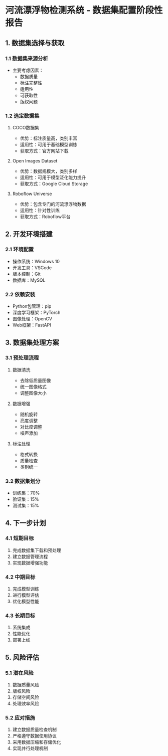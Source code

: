 # 河流漂浮物检测系统 - 数据集配置阶段性报告

## 1. 数据集选择与获取

### 1.1 数据集来源分析
- 主要考虑因素：
  - 数据质量
  - 标注完整性
  - 适用性
  - 可获取性
  - 版权问题

### 1.2 选定数据集
1. COCO数据集
   - 优势：标注质量高，类别丰富
   - 适用性：可用于基础模型训练
   - 获取方式：官方网站下载

2. Open Images Dataset
   - 优势：数据规模大，类别多样
   - 适用性：可用于模型泛化能力提升
   - 获取方式：Google Cloud Storage

3. Roboflow Universe
   - 优势：包含专门的河流漂浮物数据
   - 适用性：针对性训练
   - 获取方式：Roboflow平台

## 2. 开发环境搭建

### 2.1 环境配置
- 操作系统：Windows 10
- 开发工具：VSCode
- 版本控制：Git
- 数据库：MySQL

### 2.2 依赖安装
- Python包管理：pip
- 深度学习框架：PyTorch
- 图像处理：OpenCV
- Web框架：FastAPI

## 3. 数据集处理方案

### 3.1 预处理流程
1. 数据清洗
   - 去除低质量图像
   - 统一图像格式
   - 调整图像大小

2. 数据增强
   - 随机旋转
   - 亮度调整
   - 对比度调整
   - 噪声添加

3. 标注处理
   - 格式转换
   - 质量检查
   - 类别统一

### 3.2 数据集划分
- 训练集：70%
- 验证集：15%
- 测试集：15%

## 4. 下一步计划

### 4.1 短期目标
1. 完成数据集下载和预处理
2. 建立数据管理流程
3. 实现数据增强功能

### 4.2 中期目标
1. 完成模型训练
2. 进行模型评估
3. 优化模型性能

### 4.3 长期目标
1. 系统集成
2. 性能优化
3. 部署上线

## 5. 风险评估

### 5.1 潜在风险
1. 数据质量风险
2. 版权风险
3. 存储空间风险
4. 处理效率风险

### 5.2 应对措施
1. 建立数据质量检查机制
2. 严格遵守数据使用协议
3. 采用数据压缩和存储优化
4. 实现并行处理机制 